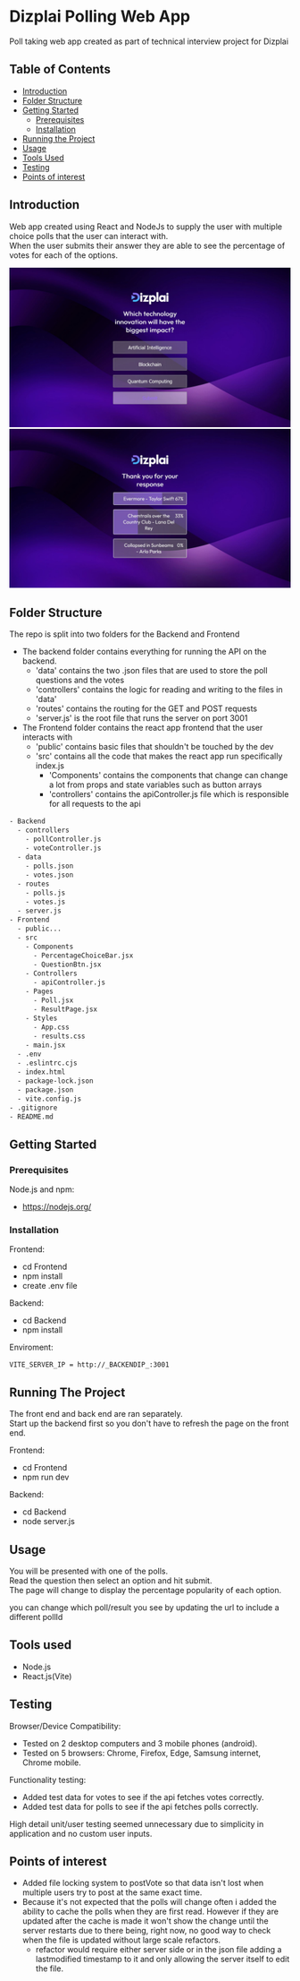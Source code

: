 # Dizplai Polling Web App

Poll taking web app created as part of technical interview project for Dizplai

## Table of Contents

- [Introduction](#introduction)
- [Folder Structure](#folder-structure)
- [Getting Started](#getting-started)
  - [Prerequisites](#prerequisites)
  - [Installation](#installation)
- [Running the Project](#running-the-project)
- [Usage](#usage)
- [Tools Used](#tools-used)
- [Testing](#testing)
- [Points of interest](#points-of-interest)

## Introduction

Web app created using React and NodeJs to supply the user with multiple choice polls that the user can interact with.  
When the user submits their answer they are able to see the percentage of votes for each of the options.

[![Alt text](./PublicItems/main.JPG)](./PublicItems/main.JPG)
[![Alt text](./PublicItems/ResultScreenTest.JPG)](./PublicItems/ResultScreenTest.JPG)

## Folder Structure

The repo is split into two folders for the Backend and Frontend

- The backend folder contains everything for running the API on the backend.
  - 'data' contains the two .json files that are used to store the poll questions and the votes
  - 'controllers' contains the logic for reading and writing to the files in 'data'
  - 'routes' contains the routing for the GET and POST requests
  - 'server.js' is the root file that runs the server on port 3001
- The Frontend folder contains the react app frontend that the user interacts with
  - 'public' contains basic files that shouldn't be touched by the dev
  - 'src' contains all the code that makes the react app run specifically index.js
    - 'Components' contains the components that change can change a lot from props and state variables such as button arrays
    - 'controllers' contains the apiController.js file which is responsible for all requests to the api

```plaintext
- Backend
  - controllers
    - pollController.js
    - voteController.js
  - data
    - polls.json
    - votes.json
  - routes
    - polls.js
    - votes.js
  - server.js
- Frontend
  - public...
  - src
    - Components
      - PercentageChoiceBar.jsx
      - QuestionBtn.jsx
    - Controllers
      - apiController.js
    - Pages
      - Poll.jsx
      - ResultPage.jsx
    - Styles
      - App.css
      - results.css
    - main.jsx
  - .env
  - .eslintrc.cjs
  - index.html
  - package-lock.json
  - package.json
  - vite.config.js
- .gitignore
- README.md
```

## Getting Started

### Prerequisites

Node.js and npm:

- https://nodejs.org/

### Installation

Frontend:

- cd Frontend
- npm install
- create .env file

Backend:

- cd Backend
- npm install

Enviroment:

```
VITE_SERVER_IP = http://_BACKENDIP_:3001
```

## Running The Project

The front end and back end are ran separately.  
Start up the backend first so you don't have to refresh the page on the front end.

Frontend:

- cd Frontend
- npm run dev

Backend:

- cd Backend
- node server.js

## Usage

You will be presented with one of the polls.  
Read the question then select an option and hit submit.  
The page will change to display the percentage popularity of each option.

you can change which poll/result you see by updating the url to include a different pollId

## Tools used

- Node.js
- React.js(Vite)

## Testing

Browser/Device Compatibility:

- Tested on 2 desktop computers and 3 mobile phones (android).
- Tested on 5 browsers: Chrome, Firefox, Edge, Samsung internet, Chrome mobile.

Functionality testing:

- Added test data for votes to see if the api fetches votes correctly.
- Added test data for polls to see if the api fetches polls correctly.

High detail unit/user testing seemed unnecessary due to simplicity in application and no custom user inputs.

## Points of interest

- Added file locking system to postVote so that data isn't lost when multiple users try to post at the same exact time.
- Because it's not expected that the polls will change often i added the ability to cache the polls when they are first read. However if they are updated after the cache is made it won't show the change until the server restarts due to there being, right now, no good way to check when the file is updated without large scale refactors.
  - refactor would require either server side or in the json file adding a lastmodified timestamp to it and only allowing the server itself to edit the file.
